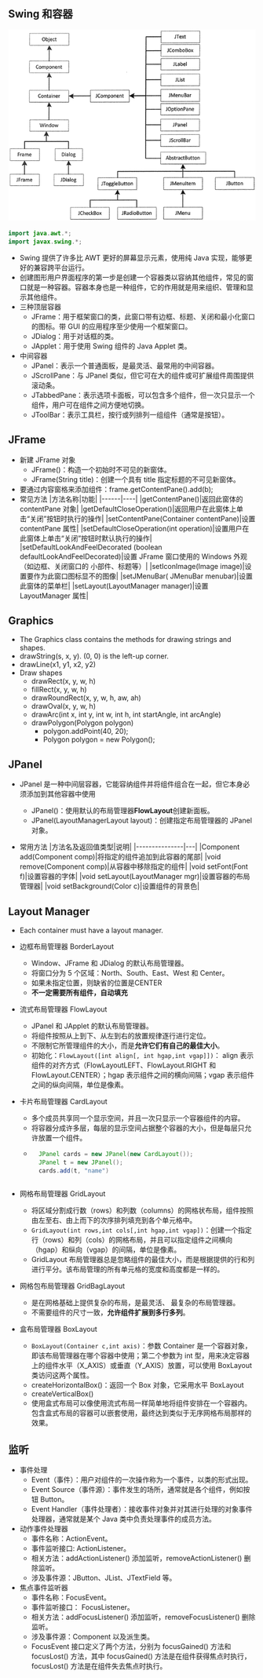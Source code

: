 ## Swing 和容器

<img src="swing.gif" style="zoom:80%;" />

```Java
import java.awt.*;
import javax.swing.*;
```

+ Swing 提供了许多比 AWT 更好的屏幕显示元素，使用纯 Java 实现，能够更好的兼容跨平台运行。
+ 创建图形用户界面程序的第一步是创建一个容器类以容纳其他组件，常见的窗口就是一种容器。容器本身也是一种组件，它的作用就是用来组织、管理和显示其他组件。
+ 三种顶层容器
	- JFrame：用于框架窗口的类，此窗口带有边框、标题、关闭和最小化窗口的图标。带 GUI 的应用程序至少使用一个框架窗口。
	- JDialog：用于对话框的类。
	- JApplet：用于使用 Swing 组件的 Java Applet 类。
+ 中间容器
	- JPanel：表示一个普通面板，是最灵活、最常用的中间容器。
	- JScrollPane：与 JPanel 类似，但它可在大的组件或可扩展组件周围提供滚动条。
	- JTabbedPane：表示选项卡面板，可以包含多个组件，但一次只显示一个组件，用户可在组件之间方便地切换。
	- JToolBar：表示工具栏，按行或列排列一组组件（通常是按钮）。

## JFrame

+ 新建 JFrame 对象
	- JFrame()：构造一个初始时不可见的新窗体。
	- JFrame(String title)：创建一个具有 title 指定标题的不可见新窗体。
+ 要通过内容窗格来添加组件：frame.getContentPane().add(b);
+ 常见方法
	|方法名称|功能|
  |------|----|
	|getContentPane()|返回此窗体的 contentPane 对象|
	|getDefaultCloseOperation()|返回用户在此窗体上单击“关闭”按钮时执行的操作|
	|setContentPane(Container contentPane)|设置 contentPane 属性|
	|setDefaultCloseOperation(int operation)|设置用户在此窗体上单击“关闭”按钮时默认执行的操作|
	|setDefaultLookAndFeelDecorated (boolean defaultLookAndFeelDecorated)|设置 JFrame 窗口使用的 Windows 外观（如边框、关闭窗口的 小部件、标题等）|
	|setIconImage(Image image)|设置要作为此窗口图标显不的图像|
	|setJMenuBar( JMenuBar menubar)|设置此窗体的菜单栏|
	|setLayout(LayoutManager manager)|设置 LayoutManager 属性|

## Graphics

+ The Graphics class contains the methods for drawing strings and shapes.
+ drawString(s, x, y). (0, 0) is the left-up corner.
+ drawLine(x1, y1, x2, y2)
+ Draw shapes
  + drawRect(x, y, w, h) 
  + fillRect(x, y, w, h)
  + drawRoundRect(x, y, w, h, aw, ah)
  + drawOval(x, y, w, h)
  + drawArc(int x, int y, int w, int h, int startAngle, int arcAngle)
  + drawPolygon(Polygon polygon)
    + polygon.addPoint(40, 20);
    + Polygon polygon = new Polygon();

## JPanel

+ JPanel 是一种中间层容器，它能容纳组件并将组件组合在一起，但它本身必须添加到其他容器中使用
	- JPanel()：使用默认的布局管理器**FlowLayout**创建新面板。
	- JPanel(LayoutManagerLayout layout)：创建指定布局管理器的 JPanel 对象。
	
+ 常用方法
	|方法名及返回值类型|说明|
  |---------------|---|
	|Component add(Component comp)|将指定的组件追加到此容器的尾部|
	|void remove(Component comp)|从容器中移除指定的组件|
	|void setFont(Font f)|设置容器的字体|
	|void setLayout(LayoutManager mgr)|设置容器的布局管理器|
	|void setBackground(Color c)|设置组件的背景色|

## Layout Manager

+ Each container must have a layout manager. 

+ 边框布局管理器 BorderLayout
	
	- Window、JFrame 和 JDialog 的默认布局管理器。
	- 将窗口分为 5 个区域：North、South、East、West 和 Center。
	- 如果未指定位置，则缺省的位置是CENTER
	- **不一定需要所有组件，自动填充**
	
+ 流式布局管理器 FlowLayout
	- JPanel 和 JApplet 的默认布局管理器。
	- 将组件按照从上到下、从左到右的放置规律逐行进行定位。
	- 不限制它所管理组件的大小，而是**允许它们有自己的最佳大小**。
	- 初始化：`FlowLayout([int align[, int hgap,int vgap]])`： align 表示组件的对齐方式（FlowLayoutLEFT、FlowLayout.RIGHT 和 FlowLayout.CENTER）；hgap 表示组件之间的横向间隔；vgap 表示组件之间的纵向间隔，单位是像素。
	
+ 卡片布局管理器 CardLayout
	- 多个成员共享同一个显示空间，并且一次只显示一个容器组件的内容。
	- 将容器分成许多层，每层的显示空间占据整个容器的大小，但是每层只允许放置一个组件。
	- ```Java
		JPanel cards = new JPanel(new CardLayout());
        JPanel t = new JPanel();
        cards.add(t, "name")
    ```
  
+ 网格布局管理器 GridLayout
	- 将区域分割成行数（rows）和列数（columns）的网格状布局，组件按照由左至右、由上而下的次序排列填充到各个单元格中。
	- `GridLayout(int rows,int cols[,int hgap,int vgap])`：创建一个指定行（rows）和列（cols）的网格布局，并且可以指定组件之间横向（hgap）和纵向（vgap）的间隔，单位是像素。
	- GridLayout 布局管理器总是忽略组件的最佳大小，而是根据提供的行和列进行平分。该布局管理的所有单元格的宽度和高度都是一样的。
	
+ 网格包布局管理器 GridBagLayout
	- 是在网格基础上提供复杂的布局，是最灵活、 最复杂的布局管理器。
    - 不需要组件的尺寸一致，**允许组件扩展到多行多列**。
  
+ 盒布局管理器 BoxLayout
	- `BoxLayout(Container c,int axis)`：参数 Container 是一个容器对象，即该布局管理器在哪个容器中使用；第二个参数为 int 型，用来决定容器上的组件水平（X_AXIS）或垂直（Y_AXIS）放置，可以使用 BoxLayout 类访问这两个属性。
	- createHorizontalBox()：返回一个 Box 对象，它采用水平 BoxLayout
	- createVerticalBox()
	- 使用盒式布局可以像使用流式布局一样简单地将组件安排在一个容器内。包含盒式布局的容器可以嵌套使用，最终达到类似于无序网格布局那样的效果。

## 监听

+ 事件处理
	- Event（事件）：用户对组件的一次操作称为一个事件，以类的形式出现。
	- Event Source（事件源）：事件发生的场所，通常就是各个组件，例如按钮 Button。
	- Event Handler（事件处理者）：接收事件对象并对其进行处理的对象事件处理器，通常就是某个 Java 类中负责处理事件的成员方法。
+ 动作事件处理器
	- 事件名称：ActionEvent。
	- 事件监听接口: ActionListener。
	- 相关方法：addActionListener() 添加监听，removeActionListener() 删除监听。
	- 涉及事件源：JButton、JList、JTextField 等。
+ 焦点事件监听器
	- 事件名称：FocusEvent。
	- 事件监听接口： FocusListener。
	- 相关方法：addFocusListener() 添加监听，removeFocusListener() 删除监听。
	- 涉及事件源：Component 以及派生类。
	- FocusEvent 接口定义了两个方法，分别为 focusGained() 方法和 focusLost() 方法，其中 focusGained() 方法是在组件获得焦点时执行，focusLost() 方法是在组件失去焦点时执行。
